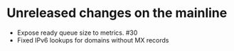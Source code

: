 # Unreleased changes on the mainline

* Expose ready queue size to metrics. #30
* Fixed IPv6 lookups for domains without MX records
